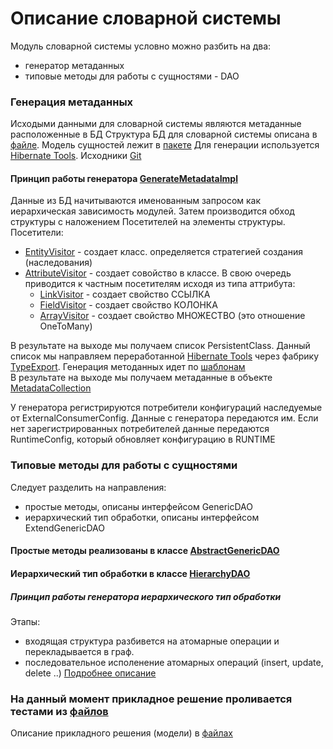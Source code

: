 
Описание словарной системы
==========================

Модуль словарной системы условно можно разбить на два:

* генератор метаданных
* типовые методы для работы с сущностями - DAO 


### Генерация метаданных

Исходыми данными для словарной системы являются  метаданные расположенные в БД
Структура БД для словарной системы описана в [файле](..\core-dictionary\docs\Словарная_система.docx). Модель сущностей лежит в [пакете](..\core-dictionary\src\main\java\com\bivgroup\core\dictionary\entity)
Для генерации используется [Hibernate Tools](http://hibernate.org/tools/). Исходники [Git](https://github.com/hibernate/hibernate-tools)

#### Принцип работы генератора [GenerateMetadataImpl](..\core-dictionary\src\main\java\com\bivgroup\core\dictionary\generator\GenerateMetadataImpl.java)
   Данные из БД начитываются именованным запросом как иерархическая зависимость модулей. Затем производится обход структуры с наложением Посетителей на элементы структуры.
   Посетители:
   
   - [EntityVisitor](..\core-dictionary\src\main\java\com\bivgroup\core\dictionary\generator\visitors\EntityVisitor.java) - создает класс. определяется стратегией создания (наследования)
   - [AttributeVisitor](..\core-dictionary\src\main\java\com\bivgroup\core\dictionary\generator\visitors\AttributeVisitor.java) - создает совойство в классе. В свою очередь приводится к частным посетителям исходя из типа аттрибута:
       * [LinkVisitor](..\core-dictionary\src\main\java\com\bivgroup\core\dictionary\generator\visitors\LinkVisitor.java) - создает свойство ССЫЛКА
       * [FieldVisitor](..\core-dictionary\src\main\java\com\bivgroup\core\dictionary\generator\visitors\FieldVisitor.java) - создает свойство КОЛОНКА
       * [ArrayVisitor](..\core-dictionary\src\main\java\com\bivgroup\core\dictionary\generator\visitors\ArrayVisitor.java) - создает свойство МНОЖЕСТВО (это отношение OneToMany)
    
   В результате на выходе мы получаем список PersistentClass.
   Данный список мы направляем переработанной [Hibernate Tools](http://hibernate.org/tools/) через фабрику [TypeExport](..\core-dictionary\src\main\java\com\bivgroup\core\dictionary\entity\enums\TypeExport.java). 
   Генерация методанных идет по [шаблонам](..\core-dictionary\src\main\java\com\bivgroup\core\dictionary\template\templates)  
   В результате на выходе мы получаем метаданные в объекте  [MetadataCollection](..\core-dictionary\src\main\java\com\bivgroup\core\dictionary\generator\visitors\util\MetadataCollection.java)
    
   У генератора регистрируются потребители конфигураций наследуемые от ExternalConsumerConfig. Данные с генератора передаются им. Если нет зарегистрированных потребителей данные передаются RuntimeConfig, который обновляет конфигурацию в RUNTIME  
   
### Типовые методы для работы с сущностями 

   Следует разделить на направления:
    
   - простые методы, описаны интерфейсом GenericDAO
   - иерархический тип обработки, описаны интерфейсом ExtendGenericDAO
   
#### Простые методы реализованы в классе [AbstractGenericDAO](..\core-dictionary\src\main\java\com\bivgroup\core\dictionary\dao\AbstractGenericDAO.java)

#### Иерархический тип обработки в классе [HierarchyDAO](..\core-dictionary\src\main\java\com\bivgroup\core\dictionary\dao\hierarchy\HierarchyDAO.java)

##### Принцип работы генератора иерархического тип обработки
   Этапы:

   - входящая структура разбивется на атомарные операции и перекладывается в граф.
   - последовательное исполенение атомарных операций (insert, update, delete ..)
   [Подробнее описание](HIERARCHY.md)
   
### На данный момент прикладное решение проливается тестами из [файлов](..\core-dictionary\src\test\resources\com\bivgroup\db\crm)
  Описание прикладного решения (модели) в [файлах](..\core-dictionary\docs\ver3)
   

    
        